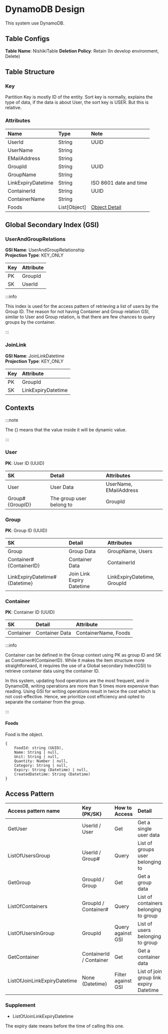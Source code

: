 # DynamoDB Design

This system use DynamoDB.

## Table Configs

**Table Name**: NishikiTable
**Deletion Policy**: Retain (In develop environment, Delete)

## Table Structure

### Key

Partition Key is mostly ID of the entity.
Sort key is normally, explains the type of data, if the data is about User, the sort key is USER. But this is relative.

### Attributes

| Name               | Type         | Note                                |
|:-------------------|:-------------|:------------------------------------|
| UserId             | String       | UUID                                |
| UserName           | String       |                                     |
| EMailAddress       | String       |                                     |
| GroupId            | String       | UUID                                |
| GroupName          | String       |                                     |
| LinkExpiryDatetime | String       | ISO 8601 date and time              | 
| ContainerId        | String       | UUID                                |
| ContainerName      | String       |                                     |
| Foods              | List[Object] | [Object Detail](/database#foods)    |

## Global Secondary Index (GSI)

### UserAndGroupRelations

**GSI Name**: UserAndGroupRelationship  
**Projection Type**: KEY_ONLY

| Key | Attribute |
|:----|:----------|
| PK  | GroupId   |
| SK  | UserId    |

:::info

This index is used for the access pattern of retrieving a list of users by the Group ID.
The reason for not having Container and Group relation GSI, similar to User and Group relation, is that there are few chances to query groups by the container.

:::

### JoinLink

**GSI Name**: JoinLinkDatetime  
**Projection Type**: KEY_ONLY

| Key | Attribute          |
|:----|:-------------------|
| PK  | GroupId            |
| SK  | LinkExpiryDatetime |

## Contexts

:::note

The {} means that the value inside it will be dynamic value.

:::

### User

**PK**: User ID (UUID)

| SK              | Detail                   | Attributes             |
|:----------------|:-------------------------|:-----------------------|
| User            | User Data                | UserName, EMailAddress |
| Group#{GroupID} | The group user belong to | GroupId                |

### Group

**PK**: Group ID (UUID)

| SK                            | Detail                    | Attributes                  |
|:------------------------------|:--------------------------|:----------------------------|
| Group                         | Group Data                | GroupName, Users            |
| Container#{ContainerID}       | Container Data            | ContainerId                 |
| LinkExpiryDatetime#{Datetime} | Join Link Expiry Datetime | LinkExpiryDatetime, GroupId |

### Container

**PK**: Container ID (UUID)

| SK        | Detail         | Attribute            |
|:----------|:---------------|:---------------------|
| Container | Container Data | ContainerName, Foods |

:::info

Container can be defined in the Group context using PK as group ID and SK as Container#{ContainerID}.
While it makes the item structure more straightforward, it requires the use of a Global secondary Index(GSI) to retrieve container data using the container ID.

In this system, updating food operations are the most frequent, and in DynamoDB, writing operations are more than 5 times more expensive than reading.
Using GSI for writing operations result in twice the cost which is not cost-effective. Hence, we prioritize cost efficiency and opted to separate the container from the group.

:::

#### Foods

Food is the object.

```object
{
    FoodId: string (UUID),
    Name: String | null,
    Unit: String | null,
    Quantity: Number | null,
    Category: String | null,
    Expiry: String (Datetime) | null,
    CreatedDatetime: String (Datetime)
}
```

## Access Pattern

| Access pattern name          | Key (PK/SK)             | How to Access      | Detail                                   | Context   |
|:-----------------------------|:------------------------|:-------------------|:-----------------------------------------|:----------|
| GetUser                      | UserId / User           | Get                | Get a single user data                   | User      |
| ListOfUsersGroup             | UserId / Group#         | Query              | List of groups user belonging to         | User      |
| GetGroup                     | GroupId / Group         | Get                | Get a group data                         | Group     |
| ListOfContainers             | GroupId / Container#    | Query              | List of containers belonging to group    | Group     |
| ListOfUsersInGroup           | GroupId                 | Query against GSI  | List of users belonging to group         | Group     |
| GetContainer                 | ContainerId / Container | Get                | Get a container data                     | Container |
| ListOfJoinLinkExpiryDatetime | None (Datetime)         | Filter against GSI | List of join group link expiry Datetime  | Group     |

### Supplement

* ListOfJoinLinkExpiryDatetime

The expiry date means before the time of calling this one.
